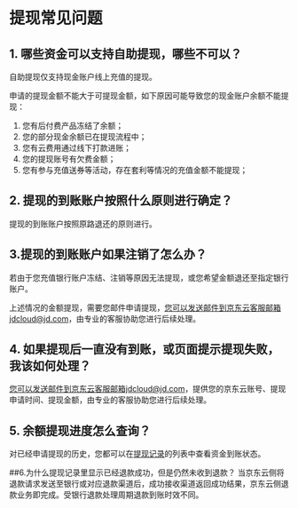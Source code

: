 # 提现常见问题
## 1. 哪些资金可以支持自助提现，哪些不可以？
自助提现仅支持现金账户线上充值的提现。

申请的提现金额不能大于可提现金额，如下原因可能导致您的现金账户余额不能提现：

1) 您有后付费产品冻结了余额；
2) 您的部分现金余额已在提现流程中；
3) 您有云费用通过线下打款进账；
4) 您的提现账号有欠费金额；
5) 您有参与充值送券等活动，存在套利等情况的充值金额不能提现；

## 2. 提现的到账账户按照什么原则进行确定？
提现的到账账户按照原路退还的原则进行。

## 3.提现的到账账户如果注销了怎么办？
若由于您充值银行账户冻结、注销等原因无法提现，或您希望金额退还至指定银行账户。

上述情况的金额提现，需要您邮件申请提现，您可以发送邮件到京东云客服邮箱jdcloud@jd.com，由专业的客服协助您进行后续处理。

## 4. 如果提现后一直没有到账，或页面提示提现失败，我该如何处理？
您可以发送邮件到京东云客服邮箱jdcloud@jd.com，提供您的京东云账号、提现申请时间、提现金额，由专业的客服协助您进行后续处理。

## 5. 余额提现进度怎么查询？
对已经申请提现的历史，您都可以在[提现记录](https://uc.jdcloud.com/cost/capital/withdrawal-history)的列表中查看资金到账状态。

##6.为什么提现记录里显示已经退款成功，但是仍然未收到退款？
当京东云侧将退款请求发送至银行或对应退款渠道后，成功接收渠道返回成功结果，京东云侧退款业务即完成。受银行退款处理周期退款到账时效不同。
